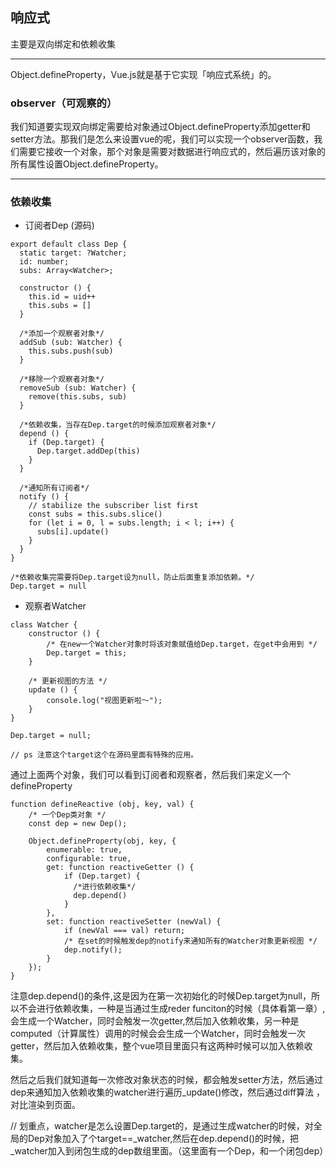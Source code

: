 ## 响应式

主要是双向绑定和依赖收集

---

Object.defineProperty，Vue.js就是基于它实现「响应式系统」的。

### observer（可观察的）

我们知道要实现双向绑定需要给对象通过Object.defineProperty添加getter和setter方法。那我们是怎么来设置vue的呢，我们可以实现一个observer函数，我们需要它接收一个对象，那个对象是需要对数据进行响应式的，然后遍历该对象的所有属性设置Object.defineProperty。

---
### 依赖收集


- 订阅者Dep (源码)
```
export default class Dep {
  static target: ?Watcher;
  id: number;
  subs: Array<Watcher>;

  constructor () {
    this.id = uid++
    this.subs = []
  }

  /*添加一个观察者对象*/
  addSub (sub: Watcher) {
    this.subs.push(sub)
  }

  /*移除一个观察者对象*/
  removeSub (sub: Watcher) {
    remove(this.subs, sub)
  }

  /*依赖收集，当存在Dep.target的时候添加观察者对象*/
  depend () {
    if (Dep.target) {
      Dep.target.addDep(this)
    }
  }

  /*通知所有订阅者*/
  notify () {
    // stabilize the subscriber list first
    const subs = this.subs.slice()
    for (let i = 0, l = subs.length; i < l; i++) {
      subs[i].update()
    }
  }
}

/*依赖收集完需要将Dep.target设为null，防止后面重复添加依赖。*/
Dep.target = null
```

- 观察者Watcher
```
class Watcher {
    constructor () {
        /* 在new一个Watcher对象时将该对象赋值给Dep.target，在get中会用到 */
        Dep.target = this;
    }

    /* 更新视图的方法 */
    update () {
        console.log("视图更新啦～");
    }
}

Dep.target = null;

// ps 注意这个target这个在源码里面有特殊的应用。
``` 

通过上面两个对象，我们可以看到订阅者和观察者，然后我们来定义一个defineProperty

```
function defineReactive (obj, key, val) {
    /* 一个Dep类对象 */
    const dep = new Dep();
    
    Object.defineProperty(obj, key, {
        enumerable: true,
        configurable: true,
        get: function reactiveGetter () {
            if (Dep.target) {
              /*进行依赖收集*/
              dep.depend()   
            }     
        },
        set: function reactiveSetter (newVal) {
            if (newVal === val) return;
            /* 在set的时候触发dep的notify来通知所有的Watcher对象更新视图 */
            dep.notify();
        }
    });
}
```
注意dep.depend()的条件,这是因为在第一次初始化的时候Dep.target为null，所以不会进行依赖收集，一种是当通过生成reder funciton的时候（具体看第一章）,会生成一个Watcher，同时会触发一次getter,然后加入依赖收集，另一种是computed（计算属性）调用的时候会会生成一个Watcher，同时会触发一次getter，然后加入依赖收集，整个vue项目里面只有这两种时候可以加入依赖收集。  

然后之后我们就知道每一次修改对象状态的时候，都会触发setter方法，然后通过dep来通知加入依赖收集的watcher进行遍历_update()修改，然后通过diff算法 ，对比渲染到页面。


// 划重点，watcher是怎么设置Dep.target的，是通过生成watcher的时候，对全局的Dep对象加入了个target==_watcher,然后在dep.depend()的时候，把_watcher加入到闭包生成的dep数组里面。（这里面有一个Dep，和一个闭包dep）
